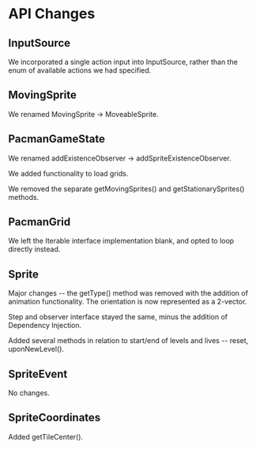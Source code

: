 # API Changes

## InputSource

We incorporated a single action input into InputSource, rather than the enum of available actions we had specified.

## MovingSprite

We renamed MovingSprite -> MoveableSprite.

## PacmanGameState

We renamed addExistenceObserver -> addSpriteExistenceObserver.

We added functionality to load grids.

We removed the separate getMovingSprites() and getStationarySprites() methods.

## PacmanGrid

We left the Iterable interface implementation blank, and opted to loop directly instead.

## Sprite

Major changes -- the getType() method was removed with the addition of animation functionality. The orientation is now represented as a 2-vector.

Step and observer interface stayed the same, minus the addition of Dependency Injection.

Added several methods in relation to start/end of levels and lives -- reset, uponNewLevel().

## SpriteEvent

No changes.

## SpriteCoordinates

Added getTileCenter().
